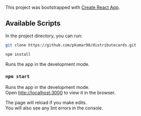 This project was bootstrapped with [Create React App](https://github.com/facebook/create-react-app).

## Available Scripts

In the project directory, you can run:

```bash
git clone https://github.com/pkumar98/distributecards.git

npm install
```
Runs the app in the development mode.<br />


### `npm start`

Runs the app in the development mode.<br />
Open [http://localhost:3000](http://localhost:3000) to view it in the browser.

The page will reload if you make edits.<br />
You will also see any lint errors in the console.

